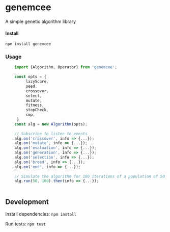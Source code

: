 # genemcee
A simple genetic algorithm library

#### Install
`npm install genemcee`

### Usage
```javascript
    import {Algorithm, Operator} from 'genemcee';
    
    const opts = {
         lazyScore,
         seed,
         crossover,
         select,
         mutate,
         fitness,
         stopCheck,
         cmp,
     }
    const alg = new Algorithm(opts);
    
    // Subscribe to listen to events
    alg.on('crossover', info => {...});
    alg.on('mutate', info => {...});
    alg.on('evaluation', info => {...});
    alg.on('generation', info => {...});
    alg.on('selection', info => {...});
    alg.on('breed', info => {...});
    alg.on('end', info => {...});
    
    // Simulate the algorithm for 100 iterations of a population of 50 (or until your stopping criteria has been met)
    alg.run(50, 100).then(info => {...});
    
```

## Development
Install dependencies: `npm install`

Run tests: `npm test`
